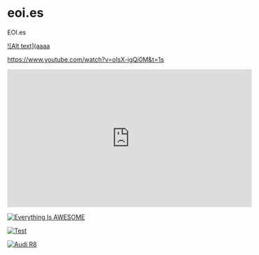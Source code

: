 # eoi.es
EOI.es

[![Alt text](aaaa](https://www.youtube.com/watch?v=oIsX-jgQi0M&t=1s)



https://www.youtube.com/watch?v=oIsX-jgQi0M&t=1s


<iframe width="560" height="315" src="https://www.youtube.com/embed/oIsX-jgQi0M" frameborder="0"></iframe>



[![Everything Is AWESOME](https://img.youtube.com/vi/StTqXEQ2l-Y/0.jpg)](https://www.youtube.com/watch?v=StTqXEQ2l-Y "Everything Is AWESOME")



[![Test ](https://img.youtube.com/vi/oIsX-jgQi0M&t=1s/0.jpg)](https://www.youtube.com/watch?v=oIsX-jgQi0M&t=1s "Everything Is AWESOME")




[![Audi R8](http://img.youtube.com/vi/KOxbO0EI4MA/0.jpg)](https://www.youtube.com/watch?v=KOxbO0EI4MA "Audi R8")
